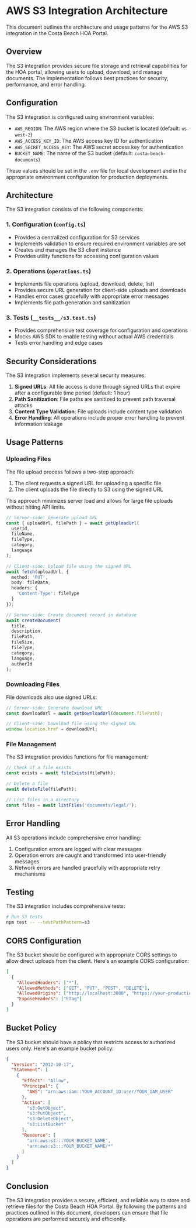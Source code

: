 # AWS S3 Integration Architecture

This document outlines the architecture and usage patterns for the AWS S3 integration in the Costa Beach HOA Portal.

## Overview

The S3 integration provides secure file storage and retrieval capabilities for the HOA portal, allowing users to upload, download, and manage documents. The implementation follows best practices for security, performance, and error handling.

## Configuration

The S3 integration is configured using environment variables:

- `AWS_REGION`: The AWS region where the S3 bucket is located (default: `us-west-2`)
- `AWS_ACCESS_KEY_ID`: The AWS access key ID for authentication
- `AWS_SECRET_ACCESS_KEY`: The AWS secret access key for authentication
- `BUCKET_NAME`: The name of the S3 bucket (default: `costa-beach-documents`)

These values should be set in the `.env` file for local development and in the appropriate environment configuration for production deployments.

## Architecture

The S3 integration consists of the following components:

### 1. Configuration (`config.ts`)

- Provides a centralized configuration for S3 services
- Implements validation to ensure required environment variables are set
- Creates and manages the S3 client instance
- Provides utility functions for accessing configuration values

### 2. Operations (`operations.ts`)

- Implements file operations (upload, download, delete, list)
- Provides secure URL generation for client-side uploads and downloads
- Handles error cases gracefully with appropriate error messages
- Implements file path generation and sanitization

### 3. Tests (`__tests__/s3.test.ts`)

- Provides comprehensive test coverage for configuration and operations
- Mocks AWS SDK to enable testing without actual AWS credentials
- Tests error handling and edge cases

## Security Considerations

The S3 integration implements several security measures:

1. **Signed URLs**: All file access is done through signed URLs that expire after a configurable time period (default: 1 hour)
2. **Path Sanitization**: File paths are sanitized to prevent path traversal attacks
3. **Content Type Validation**: File uploads include content type validation
4. **Error Handling**: All operations include proper error handling to prevent information leakage

## Usage Patterns

### Uploading Files

The file upload process follows a two-step approach:

1. The client requests a signed URL for uploading a specific file
2. The client uploads the file directly to S3 using the signed URL

This approach minimizes server load and allows for large file uploads without hitting API limits.

```typescript
// Server-side: Generate upload URL
const { uploadUrl, filePath } = await getUploadUrl(
  userId,
  fileName,
  fileType,
  category,
  language
);

// Client-side: Upload file using the signed URL
await fetch(uploadUrl, {
  method: 'PUT',
  body: fileData,
  headers: {
    'Content-Type': fileType
  }
});

// Server-side: Create document record in database
await createDocument(
  title,
  description,
  filePath,
  fileSize,
  fileType,
  category,
  language,
  authorId
);
```

### Downloading Files

File downloads also use signed URLs:

```typescript
// Server-side: Generate download URL
const downloadUrl = await getDownloadUrl(document.filePath);

// Client-side: Download file using the signed URL
window.location.href = downloadUrl;
```

### File Management

The S3 integration provides functions for file management:

```typescript
// Check if a file exists
const exists = await fileExists(filePath);

// Delete a file
await deleteFile(filePath);

// List files in a directory
const files = await listFiles('documents/legal/');
```

## Error Handling

All S3 operations include comprehensive error handling:

1. Configuration errors are logged with clear messages
2. Operation errors are caught and transformed into user-friendly messages
3. Network errors are handled gracefully with appropriate retry mechanisms

## Testing

The S3 integration includes comprehensive tests:

```bash
# Run S3 tests
npm test -- --testPathPattern=s3
```

## CORS Configuration

The S3 bucket should be configured with appropriate CORS settings to allow direct uploads from the client. Here's an example CORS configuration:

```json
[
  {
    "AllowedHeaders": ["*"],
    "AllowedMethods": ["GET", "PUT", "POST", "DELETE"],
    "AllowedOrigins": ["http://localhost:3000", "https://your-production-domain.com"],
    "ExposeHeaders": ["ETag"]
  }
]
```

## Bucket Policy

The S3 bucket should have a policy that restricts access to authorized users only. Here's an example bucket policy:

```json
{
  "Version": "2012-10-17",
  "Statement": [
    {
      "Effect": "Allow",
      "Principal": {
        "AWS": "arn:aws:iam::YOUR_ACCOUNT_ID:user/YOUR_IAM_USER"
      },
      "Action": [
        "s3:GetObject",
        "s3:PutObject",
        "s3:DeleteObject",
        "s3:ListBucket"
      ],
      "Resource": [
        "arn:aws:s3:::YOUR_BUCKET_NAME",
        "arn:aws:s3:::YOUR_BUCKET_NAME/*"
      ]
    }
  ]
}
```

## Conclusion

The S3 integration provides a secure, efficient, and reliable way to store and retrieve files for the Costa Beach HOA Portal. By following the patterns and practices outlined in this document, developers can ensure that file operations are performed securely and efficiently. 